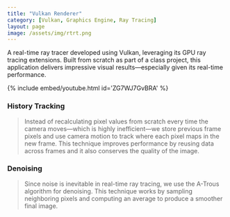 ```yaml
---
title: "Vulkan Renderer"
category: [Vulkan, Graphics Engine, Ray Tracing]
layout: page
image: /assets/img/rtrt.png
---
```

A real-time ray tracer developed using Vulkan, leveraging its GPU ray tracing extensions. Built from scratch as part of a class project, this application delivers impressive visual results—especially given its real-time performance.

{% 
    include embed/youtube.html id='ZG7WJ7GvBRA' 
%}

### History Tracking
> Instead of recalculating pixel values from scratch every time the camera moves—which is highly inefficient—we store previous frame pixels and use camera motion to track where each pixel maps in the new frame. This technique improves performance by reusing data across frames and it also conserves the quality of the image.

### Denoising
> Since noise is inevitable in real-time ray tracing, we use the A-Trous algorithm for denoising. This technique works by sampling neighboring pixels and computing an average to produce a smoother final image.
